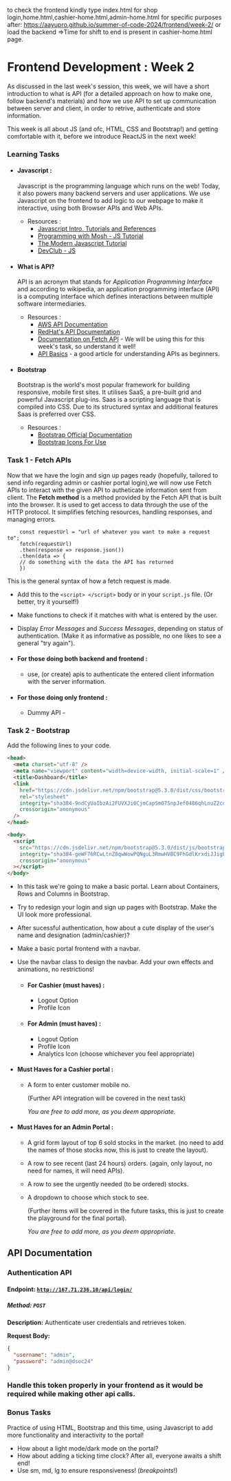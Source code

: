 to check the frontend kindly type index.html for shop login,home.html,cashier-home.html,admin-home.html for specific purposes after:
  https://aayupro.github.io/summer-of-code-2024/frontend/week-2/
  or load the backend
=>Time for shift to end is present in cashier-home.html page.


# Frontend Development : Week 2

As discussed in the last week's session, this week, we will have a short introduction to what is API (for a detailed approach on how to make one, follow backend's materials) and how we use API to set up communication between server and client, in order to retrive, authenticate and store information.

This week is all about JS (and ofc, HTML, CSS and Bootstrap!) and getting comfortable with it, before we introduce ReactJS in the next week!

### Learning Tasks

- #### Javascript :

  Javascript is the programming language which runs on the web! Today, it also powers many backend servers and user applications. We use Javascript on the frontend to add logic to our webpage to make it interactive, using both Browser APIs and Web APIs.

  - Resources :
    - [Javascript Intro, Tutorials and References](https://developer.mozilla.org/en-US/docs/Web/JavaScript)
    - [Programming with Mosh - JS Tutorial](https://www.youtube.com/watch?v=W6NZfCO5SIk)
    - [The Modern Javascript Tutorial](https://javascript.info/)
    - [DevClub - JS](https://www.youtube.com/watch?v=gC4X0ZRiJo4)

- #### What is API?

  API is an acronym that stands for _Application Programming Interface_ and according to wikipedia, an application programming interface (API) is a computing interface which defines interactions between multiple software intermediaries.

  - Resources :
    - [AWS API Documentation](https://aws.amazon.com/what-is/api/#:~:text=API%20stands%20for%20Application%20Programming,other%20using%20requests%20and%20responses.)
    - [RedHat's API Documentation](https://www.redhat.com/en/topics/api/what-are-application-programming-interfaces)
    - [Documentation on Fetch API](https://developer.mozilla.org/en-US/docs/Web/API/Fetch_API) - We will be using this for this week's task, so understand it well!
    - [API Basics](https://medium.com/@techwritershub/the-basics-of-api-for-beginners-a-complete-guide-be4d0c9d9b15#:~:text=API%20stands%20for%20Application%20Programming,communication%20between%20different%20software%20applications.) - a good article for understanding APIs as beginners.

- #### Bootstrap

  Bootstrap is the world's most popular framework for building responsive, mobile first sites. It utilises SaaS, a pre-built grid and powerful Javascript plug-ins. Saas is a scripting language that is compiled into CSS. Due to its structured syntax and additional features Saas is preferred over CSS.

  - Resources :
    - [Bootstrap Official Documentation](https://getbootstrap.com/docs/5.0/getting-started/introduction/)
    - [Bootstrap Icons For Use](https://icons.getbootstrap.com/)

### Task 1 - Fetch APIs

Now that we have the login and sign up pages ready (hopefully, tailored to send info regarding admin or cashier portal login),we will now use Fetch APIs to interact with the given API to autheticate information sent from client.
The **Fetch method** is a method provided by the Fetch API that is built into the browser. It is used to get access to data through the use of the HTTP protocol. It simplifies fetching resources, handling responses, and managing errors.

        const requestUrl = "url of whatever you want to make a request to";
        fetch(requestUrl)
        .then(response => response.json())
        .then(data => {
        // do something with the data the API has returned
        })

This is the general syntax of how a fetch request is made.

- Add this to the `<script> </script>` body or in your `script.js` file. (Or better, try it yourself!)
- Make functions to check if it matches with what is entered by the user.
- Display _Error Messages_ and _Success Messages_, depending on status of authentication. (Make it as informative as possible, no one likes to see a general "try again").

- #### For those doing both backend and frontend :
  - use, (or create) apis to authenticate the entered client information with the server information.
- #### For those doing only frontend :
  - Dummy API - <!-- - <add specific stuff related to the API, how to access name, pass, isAdmin is true or not and everything> -->

### Task 2 - Bootstrap

Add the following lines to your code.

```html
<head>
  <meta charset="utf-8" />
  <meta name="viewport" content="width=device-width, initial-scale=1" />
  <title>Dashboard</title>
  <link
    href="https://cdn.jsdelivr.net/npm/bootstrap@5.3.0/dist/css/bootstrap.min.css"
    rel="stylesheet"
    integrity="sha384-9ndCyUaIbzAi2FUVXJi0CjmCapSmO7SnpJef0486qhLnuZ2cdeRhO02iuK6FUUVM"
    crossorigin="anonymous"
  />
</head>

<body>
  <script
    src="https://cdn.jsdelivr.net/npm/bootstrap@5.3.0/dist/js/bootstrap.bundle.min.js"
    integrity="sha384-geWF76RCwLtnZ8qwWowPQNguL3RmwHVBC9FhGdlKrxdiJJigb/j/68SIy3Te4Bkz"
    crossorigin="anonymous"
  ></script>
</body>
```

- In this task we're going to make a basic portal. Learn about Containers, Rows and Columns in Bootstrap.
- Try to redesign your login and sign up pages with Bootstrap. Make the UI look more professional.
- After sucessful authentication, how about a cute display of the user's name and designation (admin/cashier)?
- Make a basic portal frontend with a navbar.
- Use the navbar class to design the navbar. Add your own effects and animations, no restrictions!
  - #### For Cashier (must haves) :
    - Logout Option
    - Profile Icon
  - #### For Admin (must haves) :
    - Logout Option
    - Profile Icon
    - Analytics Icon (choose whichever you feel appropriate)
- #### Must Haves for a Cashier portal :

  - A form to enter customer mobile no.

    (Further API integration will be covered in the next task)

    _You are free to add more, as you deem appropriate_.

- #### Must Haves for an Admin Portal :

  - A grid form layout of top 6 sold stocks in the market. (no need to add the names of those stocks now, this is just to create the layout).
  - A row to see recent (last 24 hours) orders. (again, only layout, no need for names, it will need APIs).
  - A row to see the urgently needed (to be ordered) stocks.
  - A dropdown to choose which stock to see.

    (Further items will be covered in the future tasks, this is just to create the playground for the final portal).

    _You are free to add more, as you deem appropriate_.

## API Documentation

### Authentication API

#### Endpoint: [`http://167.71.236.10/api/login/`](http://167.71.236.10/api/login/)

##### Method: `POST`

**Description:** Authenticate user credentials and retrieves token.

**Request Body:**
```json
{
  "username": "admin",
  "password": "admin@dsoc24"
}
```
### Handle this token properly in your frontend as it would be required while making other api calls.

### Bonus Tasks

Practice of using HTML, Bootstrap and this time, using Javascript to add more functionality and interactivity to the portal!

- How about a light mode/dark mode on the portal?
- How about adding a ticking time clock? After all, everyone awaits a shift end!
- Use sm, md, lg to ensure responsiveness! (_breakpoints_!)
